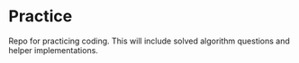 # Practice
Repo for practicing coding. This will include solved algorithm questions and helper implementations.
